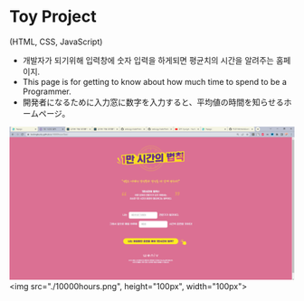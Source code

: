 Toy Project
===========
(HTML, CSS, JavaScript)

- 개발자가 되기위해 입력창에 숫자 입력을 하게되면 평균치의 시간을 알려주는 홈페이지.
- This page is for getting to know about how much time to spend to be a Programmer.
- 開発者になるために入力窓に数字を入力すると、平均値の時間を知らせるホームページ。

![10000hours](./10000hours.png)
<img src="./10000hours.png", height="100px", width="100px">
